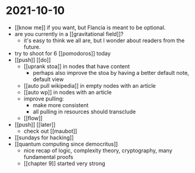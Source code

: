 # 2021-10-10

- [[know me]] if you want, but Flancia is meant to be optional.
- are you currently in a [[gravitational field]]?
  - it's easy to think we all are, but I wonder about readers from the future.
- try to shoot for 6 [[pomodoros]] today
- [[push]] [[do]]
  - [[uprank stoa]] in nodes that have content
    - perhaps also improve the stoa by having a better default note, default view
  - [[auto pull wikipedia]] in empty nodes with an article
  - [[auto wp]] in nodes with an article
  - improve pulling:
    - make more consistent
    - all pulling in resources should transclude
  - [[flow]]
- [[push]] [[later]]
  - check out [[maubot]]
- [[sundays for hacking]]
- [[quantum computing since democritus]]
  - nice recap of logic, complexity theory, cryptography, many fundamental proofs
  - [[chapter 9]] started very strong
